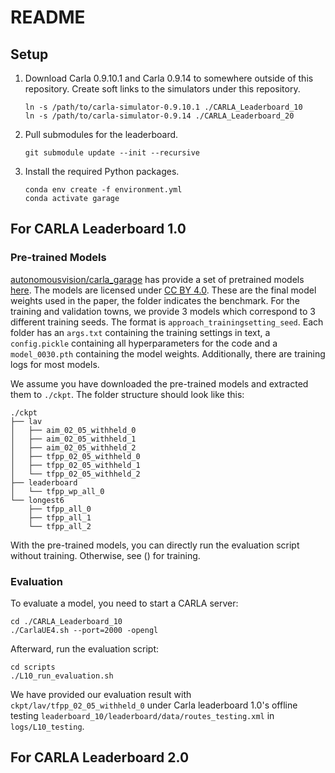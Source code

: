 # README

## Setup

1. Download Carla 0.9.10.1 and Carla 0.9.14 to somewhere outside of this repository. Create soft links to the simulators under this repository.

    ```shell
    ln -s /path/to/carla-simulator-0.9.10.1 ./CARLA_Leaderboard_10
    ln -s /path/to/carla-simulator-0.9.14 ./CARLA_Leaderboard_20
    ```

2. Pull submodules for the leaderboard.

    ```shell
    git submodule update --init --recursive
    ```

3. Install the required Python packages.

    ```shell
    conda env create -f environment.yml
    conda activate garage
    ```

## For CARLA Leaderboard 1.0

### Pre-trained Models

[autonomousvision/carla_garage](https://github.com/autonomousvision/carla_garage) has provide a set of pretrained models [here](https://s3.eu-central-1.amazonaws.com/avg-projects-2/jaeger2023arxiv/models/pretrained_models.zip). The models are licensed under [CC BY 4.0](https://creativecommons.org/licenses/by/4.0). These are the final model weights used in the paper, the folder indicates the benchmark. For the training and validation towns, we provide 3 models which correspond to 3 different training seeds. The format is `approach_trainingsetting_seed`. Each folder has an `args.txt` containing the training settings in text, a `config.pickle` containing all hyperparameters for the code and a `model_0030.pth` containing the model weights. Additionally, there are training logs for most models.

We assume you have downloaded the pre-trained models and extracted them to `./ckpt`. The folder structure should look like this:

```shell
./ckpt
├── lav
│   ├── aim_02_05_withheld_0
│   ├── aim_02_05_withheld_1
│   ├── aim_02_05_withheld_2
│   ├── tfpp_02_05_withheld_0
│   ├── tfpp_02_05_withheld_1
│   └── tfpp_02_05_withheld_2
├── leaderboard
│   └── tfpp_wp_all_0
└── longest6
    ├── tfpp_all_0
    ├── tfpp_all_1
    └── tfpp_all_2
```

With the pre-trained models, you can directly run the evaluation script without training. Otherwise, see () for training.

### Evaluation

To evaluate a model, you need to start a CARLA server:

```shell
cd ./CARLA_Leaderboard_10
./CarlaUE4.sh --port=2000 -opengl
```

Afterward, run the evaluation script:

```shell
cd scripts
./L10_run_evaluation.sh
```

We have provided our evaluation result with `ckpt/lav/tfpp_02_05_withheld_0` under Carla leaderboard 1.0's offline testing `leaderboard_10/leaderboard/data/routes_testing.xml` in `logs/L10_testing`.

## For CARLA Leaderboard 2.0
